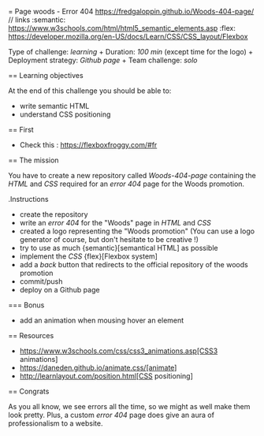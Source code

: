 = Page woods - Error 404
https://fredgaloppin.github.io/Woods-404-page/
// links
:semantic: https://www.w3schools.com/html/html5_semantic_elements.asp
:flex: https://developer.mozilla.org/en-US/docs/Learn/CSS/CSS_layout/Flexbox

Type of challenge: *learning* +
Duration: *100 min* (except time for the logo) +
Deployment strategy: *Github page* +
Team challenge: *solo*


== Learning objectives

At the end of this challenge you should be able to:

* write semantic HTML
* understand CSS positioning

== First

* Check this : https://flexboxfroggy.com/#fr


== The mission

You have to create a new repository called _Woods-404-page_ containing the *HTML* and
*CSS* required for an *error 404* page for the Woods promotion.

.Instructions
* create the repository
* write an *error 404* for the "Woods" page in *HTML* and *CSS*
* created a logo representing the "Woods promotion" (You can use a logo generator of course, but don't hesitate to be creative !)
* try to use as much {semantic}[semantical HTML] as possible
* implement the *CSS* {flex}[Flexbox system]
* add a *back* button that redirects to the official repository of the woods promotion
* commit/push
* deploy on a Github page

=== Bonus

* add an animation when mousing hover an element


== Resources

* https://www.w3schools.com/css/css3_animations.asp[CSS3 animations]
* https://daneden.github.io/animate.css/[animate]
* http://learnlayout.com/position.html[CSS positioning]


== Congrats

As you all know, we see errors all the time, so we might as well make them look
pretty. Plus, a custom _error 404_ page does give an aura of professionalism to
a website.
